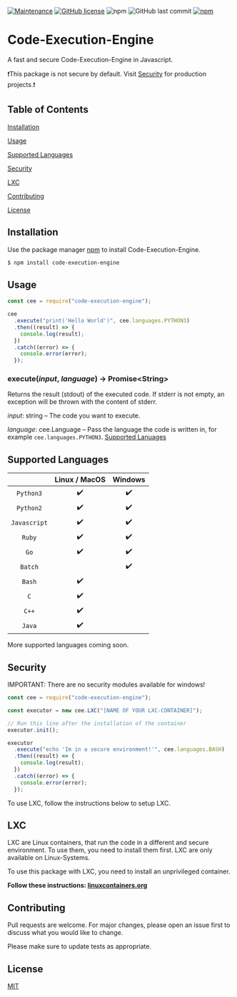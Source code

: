 [![Maintenance](https://img.shields.io/badge/Maintained%3F-yes-green.svg?style=for-the-badge)](https://GitHub.com/simonkoeck/code-execution-engine/graphs/commit-activity) [![GitHub license](https://img.shields.io/github/license/simonkoeck/code-execution-engine?style=for-the-badge)](https://github.com/simonkoeck/code-execution-engine/blob/master/LICENSE) ![npm](https://img.shields.io/npm/dw/code-execution-engine?style=for-the-badge) ![GitHub last commit](https://img.shields.io/github/last-commit/simonkoeck/code-execution-engine?style=for-the-badge) [![npm](https://img.shields.io/npm/v/code-execution-engine?style=for-the-badge)](https://www.npmjs.com/package/code-execution-engine)

# Code-Execution-Engine

A fast and secure Code-Execution-Engine in Javascript.

❗This package is not secure by default. Visit [Security](#security) for production projects.❗

## Table of Contents

[Installation](#installation)

[Usage](#usage)

[Supported Languages](#supported-languages)

[Security](#security)

[LXC](#lxc)

[Contributing](#contributing)

[License](#license)

<a name="installation"/>

## Installation

Use the package manager [npm](https://www.npmjs.com) to install Code-Execution-Engine.

```bash
$ npm install code-execution-engine
```

<a name="usage"/>

## Usage

```javascript
const cee = require("code-execution-engine");

cee
  .execute("print('Hello World')", cee.languages.PYTHON3)
  .then((result) => {
    console.log(result);
  })
  .catch((error) => {
    console.error(error);
  });
```

### execute(_input_, _language_) → Promise&lt;String&gt;

Returns the result (stdout) of the executed code. If stderr is not empty, an exception will be thrown with the content of stderr.

_input_: string – The code you want to execute.

_language_: cee.Language – Pass the language the code is written in, for example `cee.languages.PYTHON3`. [Supported Lanuages](#supported-languages)

<a name="supported-languages"/>

## Supported Languages

|              | Linux / MacOS | Windows |
| :----------: | :-----------: | :-----: |
|  `Python3`   |      ✔️       |   ✔️    |
|  `Python2`   |      ✔️       |   ✔️    |
| `Javascript` |      ✔️       |   ✔️    |
|    `Ruby`    |      ✔️       |   ✔️    |
|     `Go`     |      ✔️       |   ✔️    |
|   `Batch`    |               |   ✔️    |
|    `Bash`    |      ✔️       |         |
|     `C`      |      ✔️       |         |
|    `C++`     |      ✔️       |         |
|    `Java`    |      ✔️       |         |

More supported languages coming soon.

<a name="security"/>

## Security

IMPORTANT: There are no security modules available for windows!

```javascript
const cee = require("code-execution-engine");

const executor = new cee.LXC("[NAME OF YOUR LXC-CONTAINER]");

// Run this line after the installation of the container
executor.init();

executor
  .execute("echo 'Im in a secure environment!'", cee.languages.BASH)
  .then((result) => {
    console.log(result);
  })
  .catch((error) => {
    console.error(error);
  });
```

To use LXC, follow the instructions below to setup LXC.

<a name="lxc"/>

## LXC

LXC are Linux containers, that run the code in a different and secure environment. To use them, you need to install them first. LXC are only available on Linux-Systems.

To use this package with LXC, you need to install an unprivileged container.

**Follow these instructions: [linuxcontainers.org](https://linuxcontainers.org/lxc/getting-started/#creating-unprivileged-containers-as-a-user)**

<a name="contributing"/>

## Contributing

Pull requests are welcome. For major changes, please open an issue first to discuss what you would like to change.

Please make sure to update tests as appropriate.

<a name="license"/>

## License

[MIT](https://choosealicense.com/licenses/mit/)
